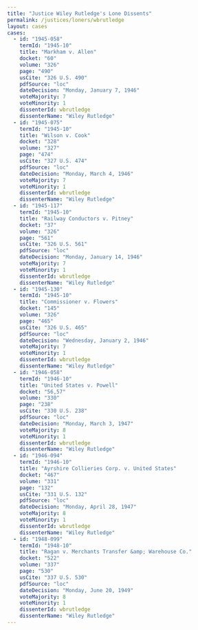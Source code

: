 ```yaml
---
title: "Justice Wiley Rutledge's Lone Dissents"
permalink: /justices/loners/wbrutledge
layout: cases
cases:
  - id: "1945-058"
    termId: "1945-10"
    title: "Markham v. Allen"
    docket: "60"
    volume: "326"
    page: "490"
    usCite: "326 U.S. 490"
    pdfSource: "loc"
    dateDecision: "Monday, January 7, 1946"
    voteMajority: 7
    voteMinority: 1
    dissenterId: wbrutledge
    dissenterName: "Wiley Rutledge"
  - id: "1945-075"
    termId: "1945-10"
    title: "Wilson v. Cook"
    docket: "328"
    volume: "327"
    page: "474"
    usCite: "327 U.S. 474"
    pdfSource: "loc"
    dateDecision: "Monday, March 4, 1946"
    voteMajority: 7
    voteMinority: 1
    dissenterId: wbrutledge
    dissenterName: "Wiley Rutledge"
  - id: "1945-117"
    termId: "1945-10"
    title: "Railway Conductors v. Pitney"
    docket: "37"
    volume: "326"
    page: "561"
    usCite: "326 U.S. 561"
    pdfSource: "loc"
    dateDecision: "Monday, January 14, 1946"
    voteMajority: 7
    voteMinority: 1
    dissenterId: wbrutledge
    dissenterName: "Wiley Rutledge"
  - id: "1945-130"
    termId: "1945-10"
    title: "Commissioner v. Flowers"
    docket: "145"
    volume: "326"
    page: "465"
    usCite: "326 U.S. 465"
    pdfSource: "loc"
    dateDecision: "Wednesday, January 2, 1946"
    voteMajority: 7
    voteMinority: 1
    dissenterId: wbrutledge
    dissenterName: "Wiley Rutledge"
  - id: "1946-058"
    termId: "1946-10"
    title: "United States v. Powell"
    docket: "56,57"
    volume: "330"
    page: "238"
    usCite: "330 U.S. 238"
    pdfSource: "loc"
    dateDecision: "Monday, March 3, 1947"
    voteMajority: 8
    voteMinority: 1
    dissenterId: wbrutledge
    dissenterName: "Wiley Rutledge"
  - id: "1946-094"
    termId: "1946-10"
    title: "Ayrshire Collieries Corp. v. United States"
    docket: "467"
    volume: "331"
    page: "132"
    usCite: "331 U.S. 132"
    pdfSource: "loc"
    dateDecision: "Monday, April 28, 1947"
    voteMajority: 8
    voteMinority: 1
    dissenterId: wbrutledge
    dissenterName: "Wiley Rutledge"
  - id: "1948-099"
    termId: "1948-10"
    title: "Ragan v. Merchants Transfer &amp; Warehouse Co."
    docket: "522"
    volume: "337"
    page: "530"
    usCite: "337 U.S. 530"
    pdfSource: "loc"
    dateDecision: "Monday, June 20, 1949"
    voteMajority: 8
    voteMinority: 1
    dissenterId: wbrutledge
    dissenterName: "Wiley Rutledge"
---
```

